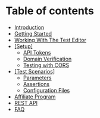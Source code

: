 # Table of contents

* [Introduction](README.md)
* [Getting Started](getting-started.md)
* [Working With The Test Editor](working-with-the-test-editor.md)
* [\[Setup\]](setup/README.md)
  * [API Tokens](setup/api-tokens.md)
  * [Domain Verification](setup/domain-verification.md)
  * [Testing with CORS](setup/testing-with-cors.md)
* [\[Test Scenarios\]](test-scenarios/README.md)
  * [Parameters](test-scenarios/parameters.md)
  * [Assertions](test-scenarios/assertions.md)
  * [Configuration Files](test-scenarios/configuration-files.md)
* [Affiliate Program](affiliate-program.md)
* [REST API](rest-api.md)
* [FAQ](faq.md)

